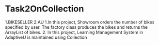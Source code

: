 # Task2OnCollection
1.BIKESELLER
2.AU
1.In this project, Showroom orders the number of bikes specified by user. The factory class produces the bikes and returns the ArrayList of bikes.
2. In this project, Learning Management System in AdaptiveU is maintained using Collection 
